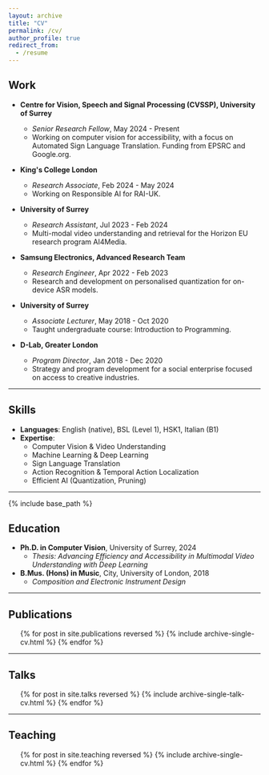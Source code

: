 ```yaml
---
layout: archive
title: "CV"
permalink: /cv/
author_profile: true
redirect_from:
  - /resume
---
```


## Work

* **Centre for Vision, Speech and Signal Processing (CVSSP), University of Surrey**
  * *Senior Research Fellow*, May 2024 - Present
  * Working on computer vision for accessibility, with a focus on Automated Sign Language Translation. Funding from EPSRC and Google.org.

* **King's College London**
  * *Research Associate*, Feb 2024 - May 2024
  * Working on Responsible AI for RAI-UK.

* **University of Surrey**
  * *Research Assistant*, Jul 2023 - Feb 2024
  * Multi-modal video understanding and retrieval for the Horizon EU research program AI4Media.

* **Samsung Electronics, Advanced Research Team**
  * *Research Engineer*, Apr 2022 - Feb 2023
  * Research and development on personalised quantization for on-device ASR models.

* **University of Surrey**
  * *Associate Lecturer*, May 2018 - Oct 2020
  * Taught undergraduate course: Introduction to Programming.

* **D-Lab, Greater London**
  * *Program Director*, Jan 2018 - Dec 2020
  * Strategy and program development for a social enterprise focused on access to creative industries.

---

## Skills

* **Languages**: English (native), BSL (Level 1), HSK1, Italian (B1)
* **Expertise**:
  * Computer Vision & Video Understanding
  * Machine Learning & Deep Learning
  * Sign Language Translation
  * Action Recognition & Temporal Action Localization
  * Efficient AI (Quantization, Pruning)

---

{% include base_path %}
## Education
* **Ph.D. in Computer Vision**, University of Surrey, 2024
  * *Thesis: Advancing Efficiency and Accessibility in Multimodal Video Understanding with Deep Learning*
* **B.Mus. (Hons) in Music**, City, University of London, 2018
  * *Composition and Electronic Instrument Design* 

---

## Publications
<ul>{% for post in site.publications reversed %}
  {% include archive-single-cv.html %}
{% endfor %}</ul>

---
  
## Talks
<ul>{% for post in site.talks reversed %}
  {% include archive-single-talk-cv.html %}
{% endfor %}</ul>

---
  
## Teaching
<ul>{% for post in site.teaching reversed %}
  {% include archive-single-cv.html %}
{% endfor %}</ul>
